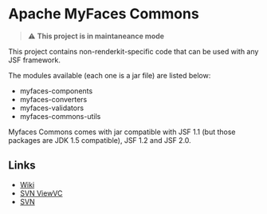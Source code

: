 # Apache MyFaces Commons

> :warning: **This project is in maintaneance mode**

This project contains non-renderkit-specific code that can be used with any JSF framework.

The modules available (each one is a jar file) are listed below:

* myfaces-components
* myfaces-converters
* myfaces-validators
* myfaces-commons-utils

Myfaces Commons comes with jar compatible with JSF 1.1 (but those packages are JDK 1.5 compatible), JSF 1.2 and JSF 2.0.


## Links

* [Wiki](https://cwiki.apache.org/confluence/display/MYFACES/MyFaces+Commons+User+Guide)
* [SVN ViewVC](https://svn.apache.org/viewvc/myfaces/commons/trunk/)
* [SVN](https://svn.apache.org/repos/asf/myfaces/commons/trunk/)






